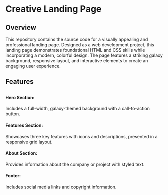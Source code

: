 <h1>Creative Landing Page</h1>
<h2>Overview</h2>
This repository contains the source code for a visually appealing and professional landing page. Designed as a web development project, this landing page demonstrates foundational HTML and CSS skills while incorporating a modern, colorful design. The page features a striking galaxy background, responsive layout, and interactive elements to create an engaging user experience.<br>

<h2>Features<h2/>
<h4>Hero Section:</h4> Includes a full-width, galaxy-themed background with a call-to-action button.<br>
<h4>Features Section:</h4> Showcases three key features with icons and descriptions, presented in a responsive grid layout.<br>
<h4>About Section: </h4>Provides information about the company or project with styled text.<br>
<h4>Footer: </h4>Includes social media links and copyright information.


